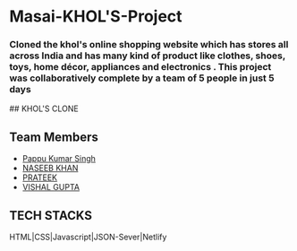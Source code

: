 # Masai-KHOL'S-Project
<h3>Cloned the khol's online shopping website which has stores all across India and has many kind of product like clothes, shoes, toys, home décor, appliances and electronics . This project was collaboratively complete by a team of 5 people in just 5 days</h3>
## KHOL'S CLONE

## Team Members
- [Pappu Kumar Singh](https://github.com/pappukrs)
- [NASEEB KHAN](https://github.com/naseeb-shah/)
- [PRATEEK](https://github.com/Pratikm05)
- [VISHAL GUPTA](https://github.com/)


## TECH STACKS
HTML|CSS|Javascript|JSON-Sever|Netlify
